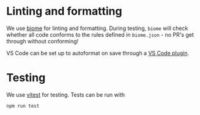 # Linting and formatting
We use [biome](https://biomejs.dev/) for linting and formatting. During testing, `biome` will check whether all code conforms to the rules defined in `biome.json` - no PR's get through without conforming!

VS Code can be set up to autoformat on save through a [VS Code plugin](https://marketplace.visualstudio.com/items?itemName=biomejs.biome).

# Testing
We use [vitest](https://vitest.dev/) for testing. Tests can be run with

```
npm run test
```
